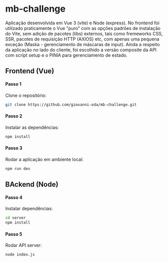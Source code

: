 # mb-challenge

Aplicação desenvolvida em Vue 3 (vite) e Node (express). No frontend foi utilizado praticamente o Vue "puro" com as opções padrões de instalação do Vite, sem adição de pacotes (libs) externos, tais como fremeworks CSS, SSR, pacotes de requisição HTTP (AXIOS) etc, com apenas uma pequena exceção (Maska - gerenciamento de máscaras de input). Ainda a respeito da aplicação no lado do cliente, foi escolhido a versão composite da API com script setup e o PINIA para gerenciamento de estado.

## Frontend (Vue)

#### Passo 1

Clone o repositório:

```sh
git clone https://github.com/giovanni-oda/mb-challenge.git
```

#### Passo 2

Instalar as dependências:

```sh
npm install
```

#### Passo 3

Rodar a aplicação em ambiente local:

```sh
npm run dev
```

## BAckend (Node)

#### Passo 4

Instalar dependências:

```sh
cd server
npm install
```

#### Passo 5

Rodar API server:

```sh
node index.js
```
